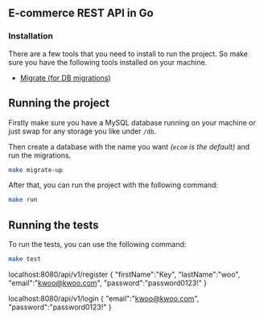 ## E-commerce REST API in Go 

### Installation

There are a few tools that you need to install to run the project.
So make sure you have the following tools installed on your machine.

- [Migrate (for DB migrations)](https://github.com/golang-migrate/migrate/tree/v4.17.0/cmd/migrate)

## Running the project

Firstly make sure you have a MySQL database running on your machine or just swap for any storage you like under `/db`.

Then create a database with the name you want *(`ecom` is the default)* and run the migrations.

```bash
make migrate-up
```

After that, you can run the project with the following command:

```bash
make run
```

## Running the tests

To run the tests, you can use the following command:

```bash
make test
```


localhost:8080/api/v1/register
{
    "firstName":"Key",
    "lastName":"woo",
    "email":"kwoo@kwoo.com",
    "password":"password0123!"
}

localhost:8080/api/v1/login
{
    "email":"kwoo@kwoo.com",
    "password":"password0123!"
}


